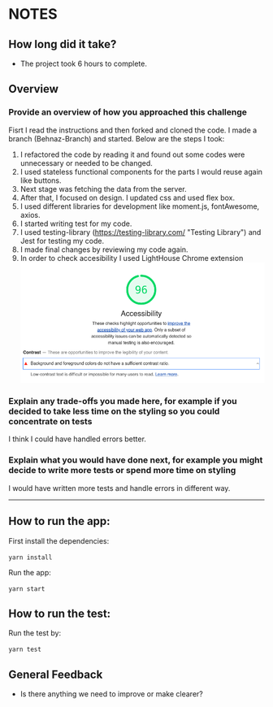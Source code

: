# NOTES

## How long did it take?

- The project took 6 hours to complete. 

## Overview

### Provide an overview of how you approached this challenge

Fisrt I read the instructions and then forked and cloned the code. I made a branch (Behnaz-Branch) and started.
Below are the steps I took:
1. I refactored the code by reading it and found out some codes were unnecessary or needed to be changed.
2. I used stateless functional components for the parts I would reuse again like buttons. 
3. Next stage was fetching the data from the server. 
4. After that, I focused on design. I updated css and used flex box.
5. I used different libraries for development like moment.js, fontAwesome, axios.
6. I started writing test for my code. 
7. I used testing-library (https://testing-library.com/ "Testing Library") and Jest for testing my code.
8. I made final changes by reviewing my code again.
9. In order to check accesibility I used LightHouse Chrome extension
 ![](https://github.com/Behnazz/web-interview/blob/master/design/Screenshot%202019-07-25%20at%2022.14.36.png)



### Explain any trade-offs you made here, for example if you decided to take less time on the styling so you could concentrate on tests

I think I could have handled errors better.


### Explain what you would have done next, for example you might decide to write more tests or spend more time on styling

I would have written more tests and handle errors in different way.


----------------------------------------------------------------------------------------------------------------------------
## How to run the app:

First install the dependencies:

`yarn install`

Run the app:

`yarn start`

## How to run the test:

Run the test by:

`yarn test`









## General Feedback

- Is there anything we need to improve or make clearer?
